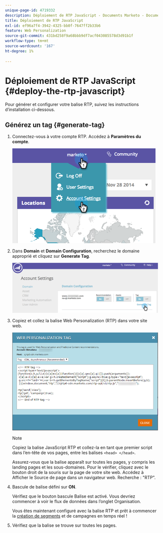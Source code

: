 ```yaml
---
unique-page-id: 4719332
description: Déploiement de RTP JavaScript - Documents Marketo - Documentation du produit
title: Déploiement de RTP JavaScript
exl-id: ef96a7f4-3942-4325-bb0f-7647ff2b33b6
feature: Web Personalization
source-git-commit: 431bd258f9a68bbb9df7acf043085578d3d91b1f
workflow-type: tm+mt
source-wordcount: '167'
ht-degree: 1%

---
```


# Déploiement de RTP JavaScript {#deploy-the-rtp-javascript}

Pour générer et configurer votre balise RTP, suivez les instructions d’installation ci-dessous.

## Générez un tag {#generate-tag}

1. Connectez-vous à votre compte RTP. Accédez à **Paramètres du compte**.

   ![](assets/image2014-12-1-23-3a3-3a12.png)

1. Dans **Domain** et **Domain Configuration**, recherchez le domaine approprié et cliquez sur **Generate Tag**.

   ![](assets/image2014-12-1-23-3a5-3a35.png)

1. Copiez et collez la balise Web Personalization (RTP) dans votre site web.

   ![](assets/web-personalization-tag.png)

   >[!NOTE]
   >
   >Copiez la balise JavaScript RTP et collez-la en tant que premier script dans l’en-tête de vos pages, entre les balises `<head> </head>`.

   Assurez-vous que la balise apparaît sur toutes les pages, y compris les landing pages et les sous-domaines. Pour le vérifier, cliquez avec le bouton droit de la souris sur la page de votre site web. Accédez à Afficher le Source de page dans un navigateur web. Recherche : &quot;RTP&quot;.

1. Bascule de balise défini sur **ON**.

   Vérifiez que le bouton bascule Balise est activé. Vous devriez commencer à voir le flux de données dans l’onglet Organisation.

   Vous êtes maintenant configuré avec la balise RTP et prêt à commencer la [création de segments](/help/marketo/product-docs/web-personalization/using-web-segments/create-a-basic-web-segment.md) et de campagnes en temps réel !

1. Vérifiez que la balise se trouve sur toutes les pages.
